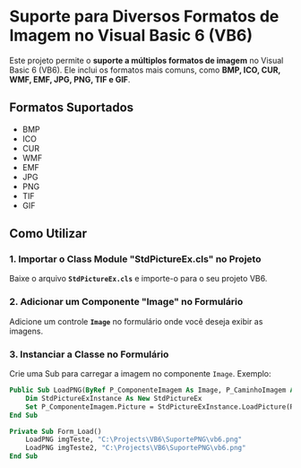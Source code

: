 # Suporte para Diversos Formatos de Imagem no Visual Basic 6 (VB6)

Este projeto permite o **suporte a múltiplos formatos de imagem** no Visual Basic 6 (VB6). Ele inclui os formatos mais comuns, como **BMP, ICO, CUR, WMF, EMF, JPG, PNG, TIF e GIF**.

## Formatos Suportados
- BMP
- ICO
- CUR
- WMF
- EMF
- JPG
- PNG
- TIF
- GIF

## Como Utilizar

### 1. Importar o Class Module "StdPictureEx.cls" no Projeto
Baixe o arquivo **`StdPictureEx.cls`** e importe-o para o seu projeto VB6.

### 2. Adicionar um Componente "Image" no Formulário
Adicione um controle **`Image`** no formulário onde você deseja exibir as imagens.

### 3. Instanciar a Classe no Formulário

Crie uma Sub para carregar a imagem no componente `Image`. Exemplo:

```vb
Public Sub LoadPNG(ByRef P_ComponenteImagem As Image, P_CaminhoImagem As String)
    Dim StdPictureExInstance As New StdPictureEx
    Set P_ComponenteImagem.Picture = StdPictureExInstance.LoadPicture(P_CaminhoImagem)
End Sub

Private Sub Form_Load()
    LoadPNG imgTeste, "C:\Projects\VB6\SuportePNG\vb6.png"
    LoadPNG imgTeste2, "C:\Projects\VB6\SuportePNG\vb6.png"
End Sub
